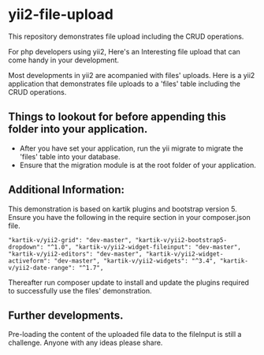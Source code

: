 # yii2-file-upload
This repository demonstrates file upload including the CRUD operations.

For php developers using yii2, Here's an Interesting file upload that can come handy in your development.

Most developments in yii2 are acompanied with files' uploads.
Here is a yii2 application that demonstrates file uploads to a 'files' table including the CRUD operations.

## Things to lookout for before appending this folder into your application.
- After you have set your application, run the yii migrate to migrate the 'files' table into your database.
- Ensure that the migration module is at the root folder of your application.


## Additional Information:
This demonstration is based on kartik plugins and bootstrap version 5. 
Ensure you have the following in the require section in your composer.json file.

	"kartik-v/yii2-grid": "dev-master", "kartik-v/yii2-bootstrap5-dropdown": "^1.0", "kartik-v/yii2-widget-fileinput": "dev-master", "kartik-v/yii2-editors": "dev-master", "kartik-v/yii2-widget-activeform": "dev-master", "kartik-v/yii2-widgets": "^3.4", "kartik-v/yii2-date-range": "^1.7",

Thereafter run composer update to install and update the plugins required to successfully use the files' demonstration.

## Further developments.
Pre-loading the content of the uploaded file data to the fileInput is still a challenge. Anyone with any ideas please share.
